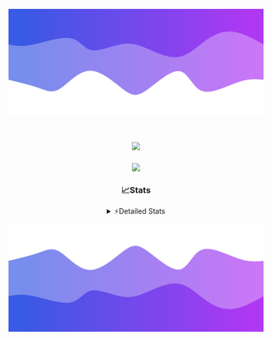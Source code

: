 ![Header](./header.png)
<div align="center">

<h1 align="center">
  <a href="https://git.io/typing-svg">
    <img src="https://readme-typing-svg.herokuapp.com/?lines=Hello,+There!+👋;This+is+chicho.;CEO+on+Hely+Development....;&center=true&size=25">
  </a>
</h1>
  
<p align="center">
  <img src="https://lanyard.cnrad.dev/api/852683595378196480" />
</p>

### 📈Stats
<details>
    <summary> ⚡Detailed Stats</summary>
    <br/>

<!--START_SECTION:waka-->
![Code Time](http://img.shields.io/badge/Code%20Time-262%20hrs%2045%20mins-blue)

![Profile Views](http://img.shields.io/badge/Profile%20Views-2-blue)

**🐱 My GitHub Data** 

> 📦 42.5 kB Used in GitHub's Storage 
 > 
> 🏆 22 Contributions in the Year 2023
 > 
> 🚫 Not Opted to Hire
 > 
> 📜 7 Public Repositories 
 > 
> 🔑 9 Private Repositories 
 > 
**I'm a Night 🦉** 

```text
🌞 Morning                15 commits          ██░░░░░░░░░░░░░░░░░░░░░░░   06.49 % 
🌆 Daytime                28 commits          ███░░░░░░░░░░░░░░░░░░░░░░   12.12 % 
🌃 Evening                111 commits         ████████████░░░░░░░░░░░░░   48.05 % 
🌙 Night                  77 commits          ████████░░░░░░░░░░░░░░░░░   33.33 % 
```
📅 **I'm Most Productive on Tuesday** 

```text
Monday                   15 commits          ██░░░░░░░░░░░░░░░░░░░░░░░   06.49 % 
Tuesday                  47 commits          █████░░░░░░░░░░░░░░░░░░░░   20.35 % 
Wednesday                42 commits          █████░░░░░░░░░░░░░░░░░░░░   18.18 % 
Thursday                 26 commits          ███░░░░░░░░░░░░░░░░░░░░░░   11.26 % 
Friday                   33 commits          ████░░░░░░░░░░░░░░░░░░░░░   14.29 % 
Saturday                 23 commits          ██░░░░░░░░░░░░░░░░░░░░░░░   09.96 % 
Sunday                   45 commits          █████░░░░░░░░░░░░░░░░░░░░   19.48 % 
```


📊 **This Week I Spent My Time On** 

```text
🕑︎ Time Zone: America/Argentina/Buenos_Aires

💬 Programming Languages: 
Python                   7 hrs 12 mins       ██████████░░░░░░░░░░░░░░░   40.96 % 
HTML                     7 hrs 11 mins       ██████████░░░░░░░░░░░░░░░   40.82 % 
C#                       2 hrs 37 mins       ████░░░░░░░░░░░░░░░░░░░░░   14.95 % 
Other                    16 mins             ░░░░░░░░░░░░░░░░░░░░░░░░░   01.57 % 
JavaScript               15 mins             ░░░░░░░░░░░░░░░░░░░░░░░░░   01.49 % 

🔥 Editors: 
VS Code                  14 hrs 41 mins      █████████████████████░░░░   83.47 % 
Visual Studio            2 hrs 54 mins       ████░░░░░░░░░░░░░░░░░░░░░   16.53 % 

🐱‍💻 Projects: 
Unknown Project          9 hrs 41 mins       ██████████████░░░░░░░░░░░   55.03 % 
Hate                     2 hrs 54 mins       ████░░░░░░░░░░░░░░░░░░░░░   16.53 % 
Coder                    2 hrs 34 mins       ████░░░░░░░░░░░░░░░░░░░░░   14.63 % 
ocean-backend            2 hrs 25 mins       ███░░░░░░░░░░░░░░░░░░░░░░   13.80 % 
pagina-1                 0 secs              ░░░░░░░░░░░░░░░░░░░░░░░░░   00.01 % 

💻 Operating System: 
Windows                  17 hrs 36 mins      █████████████████████████   100.00 % 
```

**I Mostly Code in JavaScript** 

```text
JavaScript               8 repos             █████████░░░░░░░░░░░░░░░░   34.78 % 
CSS                      4 repos             ████░░░░░░░░░░░░░░░░░░░░░   17.39 % 
HTML                     2 repos             ██░░░░░░░░░░░░░░░░░░░░░░░   08.70 % 
C#                       2 repos             ██░░░░░░░░░░░░░░░░░░░░░░░   08.70 % 
Batchfile                1 repo              █░░░░░░░░░░░░░░░░░░░░░░░░   04.35 % 
```




 Last Updated on 09/08/2023 19:10:26 UTC
<!--END_SECTION:waka-->
</details>

![Footer](./footer.png)

